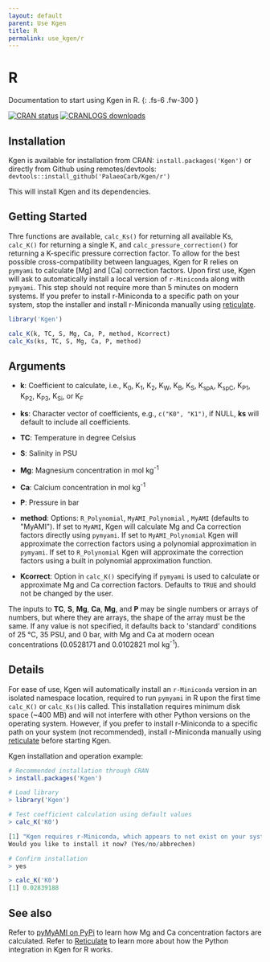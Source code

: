 ```yaml
---
layout: default
parent: Use Kgen
title: R
permalink: use_kgen/r
---
```


# R

Documentation to start using Kgen in R.
{: .fs-6 .fw-300 }

[![CRAN status](https://www.r-pkg.org/badges/version/Kgen)](https://CRAN.R-project.org/package=Kgen)
[![CRANLOGS downloads](https://cranlogs.r-pkg.org/badges/Kgen)](https://cran.r-project.org/package=Kgen)

## Installation

Kgen is available for installation from CRAN:
`install.packages('Kgen')`
or directly from Github using remotes/devtools: 
`devtools::install_github('PalaeoCarb/Kgen/r')`

This will install Kgen and its dependencies.

## Getting Started

Thre functions are available, `calc_Ks()` for returning all available Ks, `calc_K()` for returning a single K, and `calc_pressure_correction()` for returning a K-specific pressure correction factor. To allow for the best possible cross-compatibility between languages, Kgen for R relies on `pymyami` to calculate [Mg] and [Ca] correction factors. Upon first use, Kgen will ask to automatically install a local version of `r-Miniconda` along with `pymyami`. This step should not require more than 5 minutes on modern systems. If you prefer to install r-Miniconda to a specific path on your system, stop the installer and install r-Miniconda manually using [reticulate](https://rstudio.github.io/reticulate/). 

```R
library('Kgen')

calc_K(k, TC, S, Mg, Ca, P, method, Kcorrect)
calc_Ks(ks, TC, S, Mg, Ca, P, method)
```

## Arguments

- **k**: Coefficient to calculate, i.e., K<sub>0</sub>, K<sub>1</sub>, K<sub>2</sub>, K<sub>W</sub>, K<sub>B</sub>, K<sub>S</sub>, K<sub>spA</sub>, K<sub>spC</sub>, K<sub>P1</sub>, K<sub>P2</sub>, K<sub>P3</sub>, K<sub>Si</sub>, or K<sub>F</sub>

- **ks**: Character vector of coefficients, e.g.,  `c("K0", "K1")`, if NULL, **ks** will default to include all coefficients.

- **TC**: Temperature in degree Celsius

- **S**: Salinity in PSU

- **Mg**: Magnesium concentration in mol kg<sup>-1</sup> 

- **Ca**: Calcium concentration in mol kg<sup>-1</sup> 

- **P**: Pressure in bar

- **method**: Options: `R_Polynomial`, `MyAMI_Polynomial` , `MyAMI` (defaults to "MyAMI"). If set to `MyAMI`, Kgen will calculate Mg and Ca correction factors directly using `pymyami`. If set to `MyAMI_Polynomial` Kgen will approximate the correction factors using a polynomial approximation in `pymyami`. If set to `R_Polynomial` Kgen will approximate the correction factors using a built in polynomial approximation function. 

- **Kcorrect**: Option in `calc_K()` specifying if `pymyami` is used to calculate or approximate Mg and Ca correction factors. Defaults to `TRUE` and should not be changed by the user. 

The inputs to **TC**, **S**, **Mg**, **Ca**, **Mg**, and **P** may be single numbers or arrays of numbers, but where they are arrays, the shape of the array must be the same. If any value is not specified, it defaults back to 'standard' conditions of 25 °C, 35 PSU, and 0 bar, with Mg and Ca at modern ocean concentrations (0.0528171 and 0.0102821 mol kg<sup>-1</sup>).

## Details
For ease of use, Kgen will automatically install an `r-Miniconda` version in an isolated namespace location, required to run `pymyami` in R upon the first time `calc_K()` or `calc_Ks()`is called. This installation requires minimum disk space (~400 MB) and will not interfere with other Python versions on the operating system. However, if you prefer to install r-Miniconda to a specific path on your system (not recommended), install r-Miniconda manually using [reticulate](https://rstudio.github.io/reticulate/) before starting Kgen.

Kgen installation and operation example:

```R
# Recommended installation through CRAN
> install.packages('Kgen')

# Load library
> library('Kgen')

# Test coefficient calculation using default values
> calc_K('K0')

[1] "Kgen requires r-Miniconda, which appears to not exist on your system."
Would you like to install it now? (Yes/no/abbrechen) 

# Confirm installation
> yes

> calc_K('K0')
[1] 0.02839188
```

## See also
Refer to [pyMyAMI on PyPi](https://pypi.org/project/pymyami/) to learn how Mg and Ca concentration factors are calculated.  Refer to [Reticulate](https://rstudio.github.io/reticulate/index.html) to learn more about how the Python integration in Kgen for R works.

